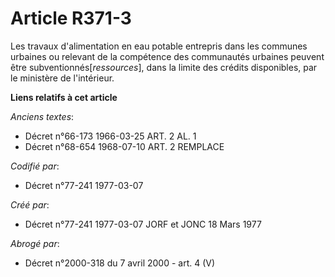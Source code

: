 # Article R371-3

Les travaux d'alimentation en eau potable entrepris dans les communes urbaines ou relevant de la compétence des communautés
urbaines peuvent être subventionnés[*ressources*], dans la limite des crédits disponibles, par le ministère de l'intérieur.

**Liens relatifs à cet article**

_Anciens textes_:

  - Décret n°66-173 1966-03-25 ART. 2 AL. 1
  - Décret n°68-654 1968-07-10 ART. 2 REMPLACE

_Codifié par_:

  - Décret n°77-241 1977-03-07

_Créé par_:

  - Décret n°77-241 1977-03-07 JORF et JONC 18 Mars 1977

_Abrogé par_:

  - Décret n°2000-318 du 7 avril 2000 - art. 4 (V)
